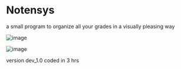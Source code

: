 # Notensys

a small program to organize all your grades in a visually pleasing way

![image](https://user-images.githubusercontent.com/68354546/149593025-cb9dd994-9f64-4cf7-91bf-b9bba8c09146.png)


![image](https://user-images.githubusercontent.com/68354546/147151241-e5eed8b6-4488-4b21-872a-e9af4ade9551.png)

 
version dev_1.0 coded in 3 hrs

